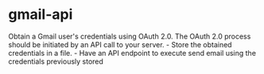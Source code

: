 # gmail-api
Obtain a Gmail user's credentials using OAuth 2.0. The OAuth 2.0 process should be initiated by an API call to your server. - Store the obtained credentials in a file. - Have an API endpoint to execute send email using the credentials previously stored
